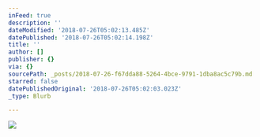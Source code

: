 ```yaml
---
inFeed: true
description: ''
dateModified: '2018-07-26T05:02:13.485Z'
datePublished: '2018-07-26T05:02:14.198Z'
title: ''
author: []
publisher: {}
via: {}
sourcePath: _posts/2018-07-26-f67dda88-5264-4bce-9791-1dba8ac5c79b.md
starred: false
datePublishedOriginal: '2018-07-26T05:02:03.023Z'
_type: Blurb

---
```

![](https://imgflo.herokuapp.com/graph/2b2431f8e7ba7b0/c712968bba4f2c9e92d0b7517ce7aacd/croprotate.png?cropheight=59&cropwidth=600&degrees=0&input=https%3A%2F%2Fthe-grid-user-content.s3-us-west-2.amazonaws.com%2F51ce02f9-7f51-4e10-abf4-11cbe4ef751b.png&x=0&y=7)